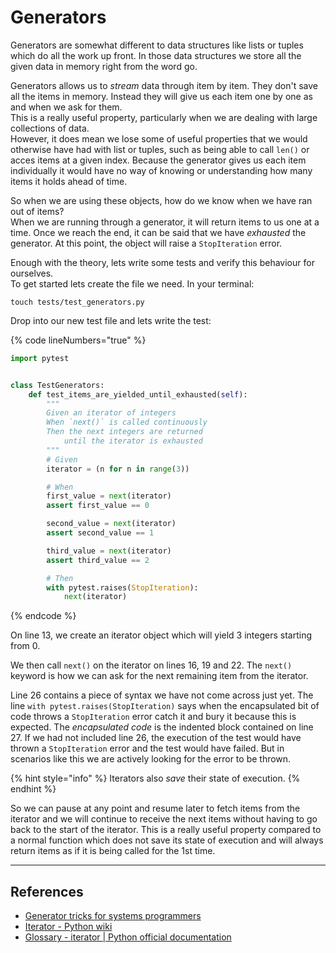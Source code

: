 # Generators

Generators are somewhat different to data structures like lists or tuples which do all the work up front. In those data structures we store all the given data in memory right from the word go.

Generators allows us to _stream_ data through item by item. They don't save all the items in memory. Instead they will give us each item one by one as and when we ask for them.\
This is a really useful property, particularly when we are dealing with large collections of data.\
However, it does mean we lose some of useful properties that we would otherwise have had with list or tuples, such as being able to call `len()` or acces items at a given index. Because the generator gives us each item individually it would have no way of knowing or understanding how many items it holds ahead of time.

So when we are using these objects, how do we know when we have ran out of items?\
When we are running through a generator, it will return items to us one at a time. Once we reach the end, it can be said that we have _exhausted_ the generator. At this point, the object will raise a `StopIteration` error.

Enough with the theory, lets write some tests and verify this behaviour for ourselves.\
To get started lets create the file we need. In your terminal:

```
touch tests/test_generators.py
```

Drop into our new test file and lets write the test:

{% code lineNumbers="true" %}
```python
import pytest


class TestGenerators:
    def test_items_are_yielded_until_exhausted(self):
        """
        Given an iterator of integers
        When `next()` is called continuously
        Then the next integers are returned
            until the iterator is exhausted
        """
        # Given
        iterator = (n for n in range(3))

        # When
        first_value = next(iterator)
        assert first_value == 0

        second_value = next(iterator)
        assert second_value == 1

        third_value = next(iterator)
        assert third_value == 2

        # Then
        with pytest.raises(StopIteration):
            next(iterator)
```
{% endcode %}

On line 13, we create an iterator object which will yield 3 integers starting from 0.

We then call `next()` on the iterator on lines 16, 19 and 22. The `next()` keyword is how we can ask for the next remaining item from the iterator.

Line 26 contains a piece of syntax we have not come across just yet. The line `with pytest.raises(StopIteration)` says when the encapsulated bit of code throws a `StopIteration` error catch it and bury it because this is expected. The _encapsulated code_ is the indented block contained on line 27. If we had not included line 26, the execution of the test would have thrown a `StopIteration` error and the test would have failed. But in scenarios like this we are actively looking for the error to be thrown.

{% hint style="info" %}
Iterators also _save_ their state of execution.
{% endhint %}

So we can pause at any point and resume later to fetch items from the iterator and we will continue to receive the next items without having to go back to the start of the iterator. This is a really useful property compared to a normal function which does not save its state of execution and will always return items as if it is being called for the 1st time.

***

## References

* [Generator tricks for systems programmers](http://www.dabeaz.com/generators/)
* [Iterator - Python wiki](https://wiki.python.org/moin/Iterator)
* [Glossary - iterator | Python official documentation](https://docs.python.org/3/glossary.html#term-iterator)
